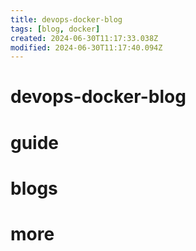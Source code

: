 ```yaml
---
title: devops-docker-blog
tags: [blog, docker]
created: 2024-06-30T11:17:33.038Z
modified: 2024-06-30T11:17:40.094Z
---
```


# devops-docker-blog

# guide

# blogs

# more
